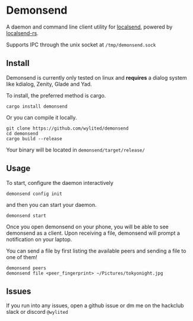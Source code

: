 # Demonsend

A daemon and command line client utility for [localsend](https://localsend.org), powered by [localsend-rs](https://github.com/wylited/localsend).

Supports IPC through the unix socket at `/tmp/demonsend.sock`

## Install

Demonsend is currently only tested on linux and **requires** a dialog system like kdialog, Zenity, Glade and Yad.

To install, the preferred method is cargo.

``` shell
cargo install demonsend
```

Or you can compile it locally.

``` shell
git clone https://github.com/wylited/demonsend
cd demonsend
cargo build --release
```

Your binary will be located in `demonsend/target/release/`

## Usage

To start, configure the daemon interactively

``` shell
demonsend config init
```

and then you can start your daemon.

``` shell
demonsend start
```

Once you open demonsend on your phone, you will be able to see demonsend as a client. Upon receiving a file, demonsend will prompt a notification on your laptop.

You can send a file by first listing the available peers and sending a file to one of them!

``` shell
demonsend peers
demonsend file <peer_fingerprint> ~/Pictures/tokyonight.jpg
```

## Issues

If you run into any issues, open a github issue or dm me on the hackclub slack or discord `@wylited`
